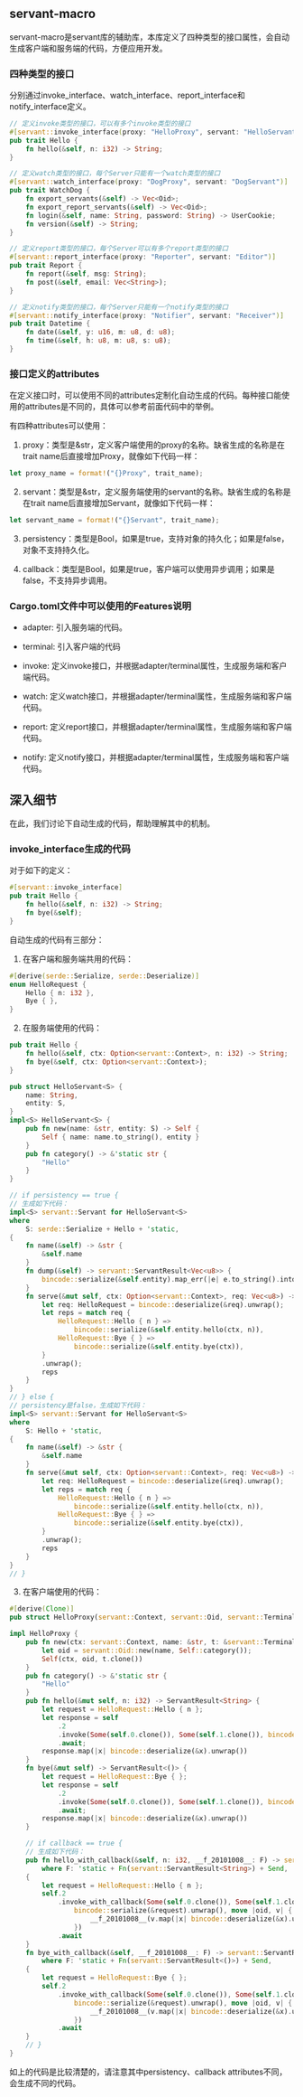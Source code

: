 
## servant-macro

servant-macro是servant库的辅助库，本库定义了四种类型的接口属性，会自动生成客户端和服务端的代码，方便应用开发。

### 四种类型的接口

分别通过invoke_interface、watch_interface、report_interface和notify_interface定义。

```rust
// 定义invoke类型的接口，可以有多个invoke类型的接口
#[servant::invoke_interface(proxy: "HelloProxy", servant: "HelloServant", persistency: true, callback: false)]
pub trait Hello {
    fn hello(&self, n: i32) -> String;
}

// 定义watch类型的接口，每个Server只能有一个watch类型的接口
#[servant::watch_interface(proxy: "DogProxy", servant: "DogServant")]
pub trait WatchDog {
    fn export_servants(&self) -> Vec<Oid>;
    fn export_report_servants(&self) -> Vec<Oid>;
    fn login(&self, name: String, password: String) -> UserCookie;
    fn version(&self) -> String;
}

// 定义report类型的接口，每个Server可以有多个report类型的接口
#[servant::report_interface(proxy: "Reporter", servant: "Editor")]
pub trait Report {
    fn report(&self, msg: String);
    fn post(&self, email: Vec<String>);
}

// 定义notify类型的接口，每个Server只能有一个notify类型的接口
#[servant::notify_interface(proxy: "Notifier", servant: "Receiver")]
pub trait Datetime {
    fn date(&self, y: u16, m: u8, d: u8);
    fn time(&self, h: u8, m: u8, s: u8);
}
```

### 接口定义的attributes

在定义接口时，可以使用不同的attributes定制化自动生成的代码。每种接口能使用的attributes是不同的，具体可以参考前面代码中的举例。

有四种attributes可以使用：

1. proxy：类型是&str，定义客户端使用的proxy的名称。缺省生成的名称是在trait name后直接增加Proxy，就像如下代码一样：

```rust
let proxy_name = format!("{}Proxy", trait_name);
```

2. servant：类型是&str，定义服务端使用的servant的名称。缺省生成的名称是在trait name后直接增加Servant，就像如下代码一样：

```rust
let servant_name = format!("{}Servant", trait_name);
```

3. persistency：类型是Bool，如果是true，支持对象的持久化；如果是false，对象不支持持久化。

4. callback：类型是Bool，如果是true，客户端可以使用异步调用；如果是false，不支持异步调用。

### Cargo.toml文件中可以使用的Features说明

* adapter: 引入服务端的代码。

* terminal: 引入客户端的代码

* invoke: 定义invoke接口，并根据adapter/terminal属性，生成服务端和客户端代码。

* watch: 定义watch接口，并根据adapter/terminal属性，生成服务端和客户端代码。

* report: 定义report接口，并根据adapter/terminal属性，生成服务端和客户端代码。

* notify: 定义notify接口，并根据adapter/terminal属性，生成服务端和客户端代码。

## 深入细节

在此，我们讨论下自动生成的代码，帮助理解其中的机制。

### invoke_interface生成的代码

对于如下的定义：

```rust
#[servant::invoke_interface]
pub trait Hello {
    fn hello(&self, n: i32) -> String;
    fn bye(&self);
}
```

自动生成的代码有三部分：

1. 在客户端和服务端共用的代码：

```rust
#[derive(serde::Serialize, serde::Deserialize)]
enum HelloRequest {
    Hello { n: i32 },
    Bye { },
}
```

2. 在服务端使用的代码：

```rust
pub trait Hello {
    fn hello(&self, ctx: Option<servant::Context>, n: i32) -> String;
    fn bye(&self, ctx: Option<servant::Context>);
}

pub struct HelloServant<S> {
    name: String,
    entity: S,
}
impl<S> HelloServant<S> {
    pub fn new(name: &str, entity: S) -> Self {
        Self { name: name.to_string(), entity }
    }
    pub fn category() -> &'static str {
        "Hello"
    }
}

// if persistency == true {
// 生成如下代码：
impl<S> servant::Servant for HelloServant<S>
where
    S: serde::Serialize + Hello + 'static,
{
    fn name(&self) -> &str {
        &self.name
    }
    fn dump(&self) -> servant::ServantResult<Vec<u8>> {
        bincode::serialize(&self.entity).map_err(|e| e.to_string().into())
    }
    fn serve(&mut self, ctx: Option<servant::Context>, req: Vec<u8>) -> Vec<u8> {
        let req: HelloRequest = bincode::deserialize(&req).unwrap();
        let reps = match req {
            HelloRequest::Hello { n } =>
                bincode::serialize(&self.entity.hello(ctx, n)),
            HelloRequest::Bye { } =>
                bincode::serialize(&self.entity.bye(ctx)),
        }
        .unwrap();
        reps
    }
}
// } else {
// persistency是false，生成如下代码：
impl<S> servant::Servant for HelloServant<S>
where
    S: Hello + 'static,
{
    fn name(&self) -> &str {
        &self.name
    }
    fn serve(&mut self, ctx: Option<servant::Context>, req: Vec<u8>) -> Vec<u8> {
        let req: HelloRequest = bincode::deserialize(&req).unwrap();
        let reps = match req {
            HelloRequest::Hello { n } =>
                bincode::serialize(&self.entity.hello(ctx, n)),
            HelloRequest::Bye { } =>
                bincode::serialize(&self.entity.bye(ctx)),
        }
        .unwrap();
        reps
    }
}
// }
```

3. 在客户端使用的代码：

```rust
#[derive(Clone)]
pub struct HelloProxy(servant::Context, servant::Oid, servant::Terminal);

impl HelloProxy {
    pub fn new(ctx: servant::Context, name: &str, t: &servant::Terminal) -> Self {
        let oid = servant::Oid::new(name, Self::category());
        Self(ctx, oid, t.clone())
    }
    pub fn category() -> &'static str {
        "Hello"
    }
    pub fn hello(&mut self, n: i32) -> ServantResult<String> {
        let request = HelloRequest::Hello { n };
        let response = self
            .2
            .invoke(Some(self.0.clone()), Some(self.1.clone()), bincode::serialize(&request).unwrap())
            .await;
        response.map(|x| bincode::deserialize(&x).unwrap())
    }
    fn bye(&mut self) -> ServantResult<()> {
        let request = HelloRequest::Bye { };
        let response = self
            .2
            .invoke(Some(self.0.clone()), Some(self.1.clone()), bincode::serialize(&request).unwrap())
            .await;
        response.map(|x| bincode::deserialize(&x).unwrap())
    }

    // if callback == true {
    // 生成如下代码：
    pub fn hello_with_callback(&self, n: i32, __f_20101008__: F) -> servant::ServantResult<()>
        where F: 'static + Fn(servant::ServantResult<String>) + Send,
    {
        let request = HelloRequest::Hello { n };
        self.2
            .invoke_with_callback(Some(self.0.clone()), Some(self.1.clone()),
                bincode::serialize(&request).unwrap(), move |oid, v| {
                    __f_20101008__(v.map(|x| bincode::deserialize(&x).unwrap()));
                })
            .await
    }
    fn bye_with_callback(&self, __f_20101008__: F) -> servant::ServantResult<()>
        where F: 'static + Fn(servant::ServantResult<()>) + Send,
    {
        let request = HelloRequest::Bye { };
        self.2
            .invoke_with_callback(Some(self.0.clone()), Some(self.1.clone()),
                bincode::serialize(&request).unwrap(), move |oid, v| {
                    __f_20101008__(v.map(|x| bincode::deserialize(&x).unwrap()));
                })
            .await
    }
    // }
}
```

如上的代码是比较清楚的，请注意其中persistency、callback attributes不同，会生成不同的代码。